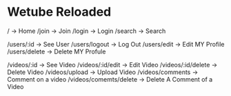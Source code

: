# Wetube Reloaded

/ -> Home
/join -> Join
/login -> Login
/search -> Search

/users/:id -> See User
/users/logout -> Log Out
/users/edit -> Edit MY Profile
/users/delete -> Delete MY Profule

/videos/:id -> See Video
/videos/:id/edit -> Edit Video
/videos/:id/delete -> Delete Video
/videos/upload -> Upload Video
/videos/comments -> Comment on a video
/videos/comemts/delete -> Delete A Comment of a Video
